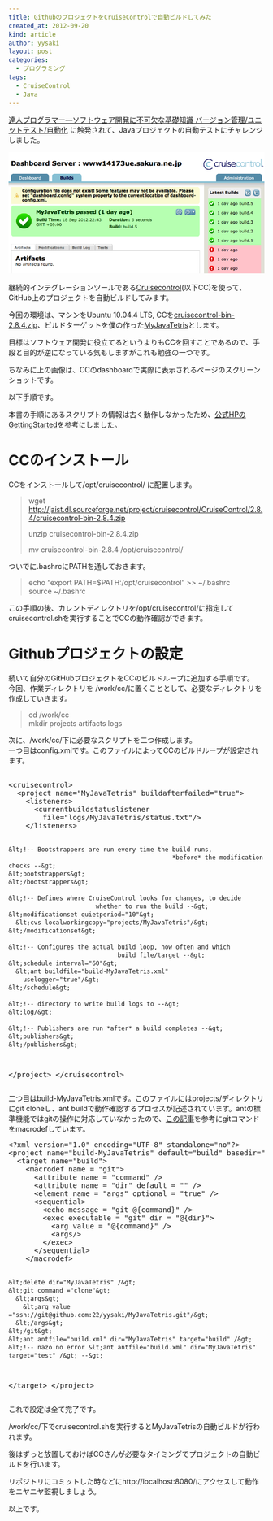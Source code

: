 ```yaml
---
title: GithubのプロジェクトをCruiseControlで自動ビルドしてみた
created_at: 2012-09-20
kind: article
author: yysaki
layout: post
categories:
  - プログラミング
tags:
  - CruiseControl
  - Java
---
```

[達人プログラマー―ソフトウェア開発に不可欠な基礎知識 バージョン管理/ユニットテスト/自動化][1] に触発されて、Javaプロジェクトの自動テストにチャレンジしました。

![ダッシュボード](/images/CC_dashboard.png)

継続的インテグレーションツールである[Cruisecontrol][3](以下CC)を使って、 GitHub上のプロジェクトを自動ビルドしてみます。

今回の環境は、マシンをUbuntu 10.04.4 LTS, CCを[cruisecontrol-bin-2.8.4.zip][4]、ビルドターゲットを僕の作った[MyJavaTetris][5]とします。

目標はソフトウェア開発に役立てるというよりもCCを回すことであるので、手段と目的が逆になっている気もしますがこれも勉強の一つです。

ちなみに上の画像は、CCのdashboardで実際に表示されるページのスクリーンショットです。

<div>
</div>

<div>
  以下手順です。
</div>

本書の手順にあるスクリプトの情報は古く動作しなかったため、[公式HPのGettingStarted][6]を参考にしました。

<div>
  <h1>
    CCのインストール
  </h1>
</div>

<div>
</div>

<div>
</div>

<div>
  CCをインストールして/opt/cruisecontrol/ に配置します。
</div>

<div>
</div>

> wget http://jaist.dl.sourceforge.net/project/cruisecontrol/CruiseControl/2.8.4/cruisecontrol-bin-2.8.4.zip
> 
> unzip cruisecontrol-bin-2.8.4.zip
> 
> mv cruisecontrol-bin-2.8.4 /opt/cruisecontrol/

<div>
</div>

<div>
  ついでに.bashrcにPATHを通しておきます。
</div>

<div>
</div>

> <div>
>   echo &#8220;export PATH=$PATH:/opt/cruisecontrol&#8221; >> ~/.bashrc
> </div>
> 
> <div>
>   source ~/.bashrc
> </div>

<div>
</div>

<div>
  この手順の後、カレントディレクトリを/opt/cruisecontrol/に指定してcruisecontrol.shを実行することでCCの動作確認ができます。
</div>

<div>
</div>

<div>
</div>

# Githubプロジェクトの設定

<div>
</div>

<div>
</div>

<div>
  続いて自分のGitHubプロジェクトをCCのビルドループに追加する手順です。
</div>

<div>
  今回、作業ディレクトリを /work/cc/に置くこととして、必要なディレクトリを作成していきます。
</div>

<div>
</div>

> <div>
>   cd /work/cc
> </div>
> 
> <div>
>   mkdir projects artifacts logs
> </div>

<div>
</div>

<div>
  次に、/work/cc/下に必要なスクリプトを二つ作成します。
</div>

<div>
  一つ目はconfig.xmlです。このファイルによってCCのビルドループが設定されます。
</div>

<div>
    <pre class="brush: xml; title: ; notranslate" title="">
&lt;cruisecontrol&gt;
  &lt;project name="MyJavaTetris" buildafterfailed="true"&gt;
    &lt;listeners&gt;
      &lt;currentbuildstatuslistener
        file="logs/MyJavaTetris/status.txt"/&gt;
    &lt;/listeners&gt;

    &lt;!-- Bootstrappers are run every time the build runs,
                                                 *before* the modification checks --&gt;
    &lt;bootstrappers&gt;
    &lt;/bootstrappers&gt;

    &lt;!-- Defines where CruiseControl looks for changes, to decide
                            whether to run the build --&gt;
    &lt;modificationset quietperiod="10"&gt;
      &lt;cvs localworkingcopy="projects/MyJavaTetris"/&gt;
    &lt;/modificationset&gt;

    &lt;!-- Configures the actual build loop, how often and which
                                  build file/target --&gt;
    &lt;schedule interval="60"&gt;
      &lt;ant buildfile="build-MyJavaTetris.xml"
        uselogger="true"/&gt;
    &lt;/schedule&gt;

    &lt;!-- directory to write build logs to --&gt;
    &lt;log/&gt;

    &lt;!-- Publishers are run *after* a build completes --&gt;
    &lt;publishers&gt;
    &lt;/publishers&gt;
  &lt;/project&gt;
&lt;/cruisecontrol&gt;
</pre>
</div>

<div>
</div>

<div>
  二つ目はbuild-MyJavaTetris.xmlです。このファイルにはprojects/ディレクトリにgit cloneし、ant buildで動作確認するプロセスが記述されています。antの標準機能ではgitの操作に対応していなかったので、<a href="http://tlrobinson.net/blog/2008/11/ant-tasks-for-git/">この記事</a>を参考にgitコマンドをmacrodefしています。<pre class="brush: xml; title: ; notranslate" title="">
&lt;?xml version="1.0" encoding="UTF-8" standalone="no"?&gt;
&lt;project name="build-MyJavaTetris" default="build" basedir="projects"&gt;
  &lt;target name="build"&gt;
    &lt;macrodef name = "git"&gt;
      &lt;attribute name = "command" /&gt;
      &lt;attribute name = "dir" default = "" /&gt;
      &lt;element name = "args" optional = "true" /&gt;
      &lt;sequential&gt;
        &lt;echo message = "git @{command}" /&gt;
        &lt;exec executable = "git" dir = "@{dir}"&gt;
          &lt;arg value = "@{command}" /&gt;
          &lt;args/&gt;
        &lt;/exec&gt;
      &lt;/sequential&gt;
    &lt;/macrodef&gt;

    &lt;delete dir="MyJavaTetris" /&gt;
    &lt;git command ="clone"&gt;
      &lt;args&gt;
        &lt;arg value ="ssh://git@github.com:22/yysaki/MyJavaTetris.git"/&gt;
      &lt;/args&gt;
    &lt;/git&gt;
    &lt;ant antfile="build.xml" dir="MyJavaTetris" target="build" /&gt;
    &lt;!-- nazo no error &lt;ant antfile="build.xml" dir="MyJavaTetris" target="test" /&gt; --&gt;
  &lt;/target&gt;
&lt;/project&gt;
</pre>
  
  <p>
    これで設定は全て完了です。
  </p>
  
  <p>
    /work/cc/下でcruisecontrol.shを実行するとMyJavaTetrisの自動ビルドが行われます。
  </p>
  
  <p>
    後はずっと放置しておけばCCさんが必要なタイミングでプロジェクトの自動ビルドを行います。
  </p>
  
  <p>
    リポジトリにコミットした時などにhttp://localhost:8080/にアクセスして動作をニヤニヤ監視しましょう。
  </p>
  
  <p>
    以上です。
  </p>
</div>

 [1]: http://www.amazon.co.jp/%E9%81%94%E4%BA%BA%E3%83%97%E3%83%AD%E3%82%B0%E3%83%A9%E3%83%9E%E3%83%BC%E2%80%95%E3%82%BD%E3%83%95%E3%83%88%E3%82%A6%E3%82%A7%E3%82%A2%E9%96%8B%E7%99%BA%E3%81%AB%E4%B8%8D%E5%8F%AF%E6%AC%A0%E3%81%AA%E5%9F%BA%E7%A4%8E%E7%9F%A5%E8%AD%98-%E3%83%90%E3%83%BC%E3%82%B8%E3%83%A7%E3%83%B3%E7%AE%A1%E7%90%86-%E3%83%A6%E3%83%8B%E3%83%83%E3%83%88%E3%83%86%E3%82%B9%E3%83%88-software-engineering/dp/475614599X
 [2]: http://yysaki.com/blog/wp-content/uploads/2012/09/CC_dashboard1.png
 [3]: http://cruisecontrol.sourceforge.net/
 [4]: http://sourceforge.net/projects/cruisecontrol/files/CruiseControl/2.8.4/
 [5]: https://github.com/yysaki/MyJavaTetris
 [6]: http://cruisecontrol.sourceforge.net/gettingstartedsourcedist.html
